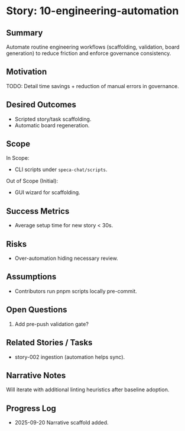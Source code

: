 <!-- Generated/Normalized from template on 2025-09-20 -->
# Story: 10-engineering-automation

## Summary
Automate routine engineering workflows (scaffolding, validation, board generation) to reduce friction and enforce governance consistency.

## Motivation
TODO: Detail time savings + reduction of manual errors in governance.

## Desired Outcomes
- Scripted story/task scaffolding.
- Automatic board regeneration.

## Scope
In Scope:
- CLI scripts under `speca-chat/scripts`.

Out of Scope (Initial):
- GUI wizard for scaffolding.

## Success Metrics
- Average setup time for new story < 30s.

## Risks
- Over-automation hiding necessary review.

## Assumptions
- Contributors run pnpm scripts locally pre-commit.

## Open Questions
1. Add pre-push validation gate?

## Related Stories / Tasks
- story-002 ingestion (automation helps sync). 

## Narrative Notes
Will iterate with additional linting heuristics after baseline adoption.

## Progress Log
- 2025-09-20 Narrative scaffold added.
